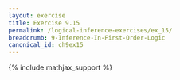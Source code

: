 ```yaml
---
layout: exercise
title: Exercise 9.15
permalink: /logical-inference-exercises/ex_15/
breadcrumb: 9-Inference-In-First-Order-Logic
canonical_id: ch9ex15
---
```


{% include mathjax_support %}

